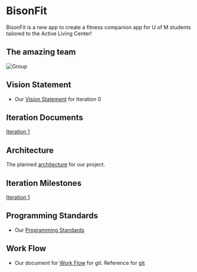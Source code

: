 # BisonFit

BisonFit is a new app to create a fitness companion app for U of M students tailored to the Active Living Center!

## The amazing team 

![Group](Group.jpg)


## Vision Statement
- Our [Vision Statement](https://code.cs.umanitoba.ca/3350-summer2023/funkyflamingos-4/-/blob/main/Docs/Vision%20Statement.md) for Iteration 0


## Iteration Documents

[Iteration 1](https://code.cs.umanitoba.ca/3350-summer2023/funkyflamingos-4/-/blob/main/Docs/Iteration1.md)


## Architecture 

The planned [architecture](https://code.cs.umanitoba.ca/3350-summer2023/funkyflamingos-4/-/blob/main/Docs/ARCHITECTURE.md) for our project. 

## Iteration Milestones

[Iteration 1](https://code.cs.umanitoba.ca/3350-summer2023/funkyflamingos-4/-/milestones)


## Programming Standards

- Our [Programming Standards](https://code.cs.umanitoba.ca/3350-summer2023/funkyflamingos-4/-/blob/main/Docs/Programming%20Standards.md)


## Work Flow
- Our document for [Work Flow](https://code.cs.umanitoba.ca/3350-summer2023/funkyflamingos-4/-/blob/main/Docs/Workflow.md) for git. Reference for [git](https://code.cs.umanitoba.ca/3350-summer2023/funkyflamingos-4/-/blob/main/Docs/Git%20Reference.md)


